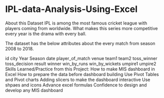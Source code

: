# IPL-data-Analysis-Using-Excel


About this Dataset
IPL is among the most famous cricket league with players coming from worldwide. What makes this series more competitive every year is the drama with every ball.

The dataset has the below attributes about the every match from season 2008 to 2018.

id
city
Year
Season
date
player_of_match
venue
team1
team2
toss_winner
toss_decision
result
winner
win_by_runs
win_by_wickets
umpire1
umpire2
Skills Learned/Practice from this Project:
How to make MIS dashboard in Excel
How to prepare the data before dashboard building
Use Pivot Tables and Pivot charts
Adding slicers to make the dashboard interactive
Use shpaes and icons
Advance excel formulas
Confidence to design and develop any MIS dashboard
